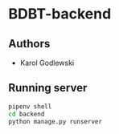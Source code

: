 # BDBT-backend
## Authors
- Karol Godlewski
## Running server
```bash
pipenv shell
cd backend
python manage.py runserver
```
